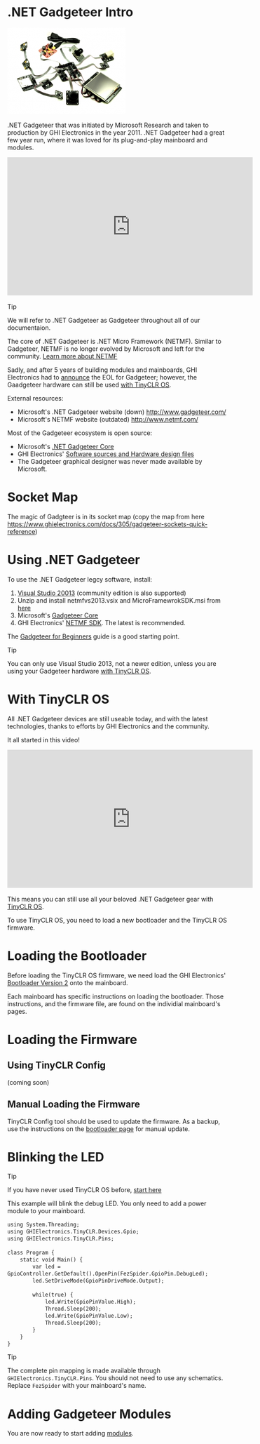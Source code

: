 # .NET Gadgeteer Intro

![Gadgeteer](images/gadgeteer.jpg)

.NET Gadgeteer that was initiated by Microsoft Research and taken to production by GHI Electronics in the year 2011. .NET Gadgeteer had a great few year run, where it was loved for its plug-and-play mainboard and modules.

<iframe width="560" height="315" src="https://www.youtube.com/embed/wQlTLNOCl90" frameborder="0" allowfullscreen></iframe>

> [!Tip]
> We will refer to .NET Gadgeteer as Gadgeteer throughout all of our documentaion.

The core of .NET Gadgeteer is .NET Micro Framework (NETMF). Similar to Gadgeteer, NETMF is no longer evolved by Microsoft and left for the community. [Learn more about NETMF](../netmf/intro.md)

Sadly, and after 5 years of building modules and mainboards, GHI Electronics had to [announce](https://forums.ghielectronics.com/t/the-future-of-gadgeteer/197) the EOL for Gadgeteer; however, the Gaadgeteer hardware can still be used [with TinyCLR OS](#with-tinyclr-os).

External resources:
* Microsoft's .NET Gadgeteer website (down) http://www.gadgeteer.com/
* Microsoft's NETMF website (outdated) http://www.netmf.com/

Most of the Gadgeteer ecosystem is open source:
*	Microsoft's [.NET Gadgeteer Core](http://gadgeteer.codeplex.com/)
*	GHI Electronics' [Software sources and Hardware design files]( https://github.com/ghi-electronics/NETMF-Gadgeteer)
*	The Gadgeteer graphical designer was never made available by Microsoft.

# Socket Map
The magic of Gadgteer is in its socket map
(copy the map from here https://www.ghielectronics.com/docs/305/gadgeteer-sockets-quick-reference)


# Using .NET Gadgeteer
To use the .NET Gadgeteer legcy software, install:
1. [Visual Studio 20013](https://www.visualstudio.com/vs/older-downloads/) (community edition is also supported)
2. Unzip and install netmfvs2013.vsix and MicroFramewrokSDK.msi from [here](http://netmf.codeplex.com/downloads/get/1423115) 
3. Microsoft's [Gadgeteer Core](http://gadgeteer.codeplex.com/downloads/get/1519812)
4. GHI Electronics' [NETMF SDK](/hardware/legacy_products/netmf/intro.md#available-sdks). The latest is recommended.

The [Gadgeteer for Beginners](http://files.ghielectronics.com/downloads/Gadgeteer/NET_Gadgeteer_for_beginners.pdf) guide is a good starting point.

> [!Tip]
> You can only use Visual Studio 2013, not a newer edition, unless you are using your Gadgeteer hardware [with TinyCLR OS](#with-tinyclr-os).

# With TinyCLR OS
All .NET Gadgeteer devices are still useable today, and with the latest technologies, thanks to efforts by GHI Electronics and the community. 

It all started in this video!

<iframe width="560" height="315" src="https://www.youtube.com/embed/5n6-FzcgJJM" frameborder="0" allowfullscreen></iframe>

This means you can still use all your beloved .NET Gadgeteer gear with [TinyCLR OS](../../../tinyclr/intro.md).

To use TinyCLR OS, you need to load a new bootloader and the TinyCLR OS firmware.

# Loading the Bootloader
Before loading the TinyCLR OS firmware, we need load the GHI Electronics' [Bootloader Version 2](../../loaders/bootloader.md) onto the mainboard.

Each mainboard has specific instructions on loading the bootloader. Those instructions, and the firmware file, are found on the individial mainboard's pages.

# Loading the Firmware

## Using TinyCLR Config
(coming soon)

## Manual Loading the Firmware
TinyCLR Config tool should be used to update the firmware. As a backup, use the instructions on the [bootloader page](../../loaders/bootloader.md) for manual update.

# Blinking the LED

> [!Tip]
> If you have never used TinyCLR OS before, [start here]( ../../../tinyclr/tutorials/intro.md)

This example will blink the debug LED. You only need to add a power module to your mainboard.

```
using System.Threading;
using GHIElectronics.TinyCLR.Devices.Gpio;
using GHIElectronics.TinyCLR.Pins;

class Program {
    static void Main() {
        var led = GpioController.GetDefault().OpenPin(FezSpider.GpioPin.DebugLed);
        led.SetDriveMode(GpioPinDriveMode.Output);

        while(true) {
            led.Write(GpioPinValue.High);
            Thread.Sleep(200);
            led.Write(GpioPinValue.Low);
            Thread.Sleep(200);
        }
    }
}
```

> [!Tip]
> The complete pin mapping is made available through `GHIElectronics.TinyCLR.Pins`. You should not need to use any schematics.
> Replace `FezSpider` with your mainboard's name.

# Adding Gadgeteer Modules
You are now ready to start adding [modules](modules.md).
